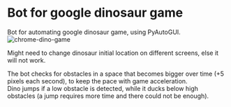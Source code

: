 # Bot for google dinosaur game 
Bot for automating google dinosaur game, using PyAutoGUI.
![chrome-dino-game](https://github.com/simomura95/dinosaur-google-game-bot/assets/134875169/87150ec1-d1a7-40a6-9ecf-169936dd530d)

Might need to change dinosaur initial location on different screens, else it will not work.

The bot checks for obstacles in a space that becomes bigger over time (+5 pixels each second), to keep the pace with game acceleration.<br>
Dino jumps if a low obstacle is detected, while it ducks below high obstacles (a jump requires more time and there could not be enough).

